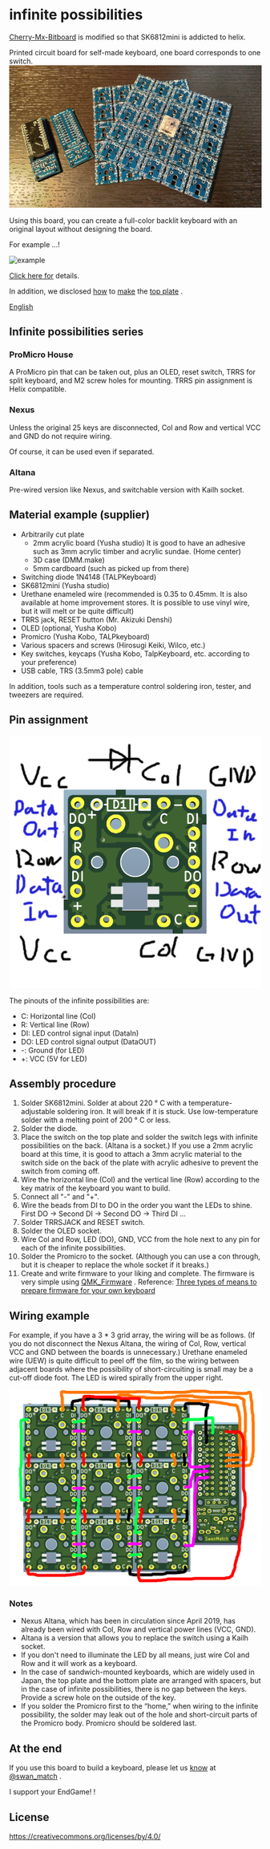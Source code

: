 # infinite possibilities

[Cherry-Mx-Bitboard](https://github.com/ogatatsu/Cherry-Mx-Bitboard) is modified so that SK6812mini is addicted to helix.

Printed circuit board for self-made keyboard, one board corresponds to one switch. ![pcb](pcbs.jpg)

Using this board, you can create a full-color backlit keyboard with an original layout without designing the board.

For example ...!

![example](https://cdn-ak.f.st-hatena.com/images/fotolife/s/swan_match/20180915/20180915184339.jpg)

[Click here for](https://swan-match.hatenablog.com/entry/2018/09/15/184923) details.

In addition, we disclosed [how](https://swanmatch.github.io/topplate-tips) to [make](https://swanmatch.github.io/topplate-tips) the [top plate](https://swanmatch.github.io/topplate-tips) .

[English](https://translate.google.com/translate?hl=ja&sl=auto&tl=en&u=https%3A%2F%2Fswanmatch.github.io%2FMxLEDBitPCB%2F&sandbox=1)

## Infinite possibilities series

### ProMicro House

A ProMicro pin that can be taken out, plus an OLED, reset switch, TRRS for split keyboard, and M2 screw holes for mounting.
 TRRS pin assignment is Helix compatible.

### Nexus

Unless the original 25 keys are disconnected, Col and Row and vertical VCC and GND do not require wiring.

Of course, it can be used even if separated.

### Altana

Pre-wired version like Nexus, and switchable version with Kailh socket.

## Material example (supplier)

- Arbitrarily cut plate
    - 2mm acrylic board (Yusha studio)
         It is good to have an adhesive such as 3mm acrylic timber and acrylic sundae. (Home center)
    - 3D case (DMM.make)
    - 5mm cardboard (such as picked up from there)
- Switching diode 1N4148 (TALPKeyboard)
- SK6812mini (Yusha studio)
- Urethane enameled wire (recommended is 0.35 to 0.45mm. It is also available at home improvement stores. It is possible to use vinyl wire, but it will melt or be quite difficult)
- TRRS jack, RESET button (Mr. Akizuki Denshi)
- OLED (optional, Yusha Kobo)
- Promicro (Yusha Kobo, TALPkeyboard)
- Various spacers and screws (Hirosugi Keiki, Wilco, etc.)
- Key switches, keycaps (Yusha Kobo, TalpKeyboard, etc. according to your preference)
- USB cable, TRS (3.5mm3 pole) cable

In addition, tools such as a temperature control soldering iron, tester, and tweezers are required.

## Pin assignment

![pcb](pcb1.png)

The pinouts of the infinite possibilities are:

- C: Horizontal line (Col)
- R: Vertical line (Row)
- DI: LED control signal input (DataIn)
- DO: LED control signal output (DataOUT)
- -: Ground (for LED)
- +: VCC (5V for LED)

## Assembly procedure

1. Solder SK6812mini.
     Solder at about 220 ° C with a temperature-adjustable soldering iron.
     It will break if it is stuck.
     Use low-temperature solder with a melting point of 200 ° C or less.
2. Solder the diode.
3. Place the switch on the top plate and solder the switch legs with infinite possibilities on the back.
     (Altana is a socket.) If you use a 2mm acrylic board at this time, it is good to attach a 3mm acrylic material to the switch side on the back of the plate with acrylic adhesive to prevent the switch from coming off.
4. Wire the horizontal line (Col) and the vertical line (Row) according to the key matrix of the keyboard you want to build.
5. Connect all "-" and "+".
6. Wire the beads from DI to DO in the order you want the LEDs to shine. First DO → Second DI → Second DO → Third DI ...
7. Solder TRRSJACK and RESET switch.
8. Solder the OLED socket.
9. Wire Col and Row, LED (DO), GND, VCC from the hole next to any pin for each of the infinite possibilities.
10. Solder the Promicro to the socket.
     (Although you can use a con through, but it is cheaper to replace the whole socket if it breaks.)
11. Create and write firmware to your liking and complete.
     The firmware is very simple using [QMK_Firmware](https://github.com/qmk/qmk_firmware) .
     Reference: [Three types of means to prepare firmware for your own keyboard](https://skyhigh-works.hatenablog.com/entry/2018/10/09/120909)

## Wiring example

For example, if you have a 3 * 3 grid array, the wiring will be as follows.
 (If you do not disconnect the Nexus Altana, the wiring of Col, Row, vertical VCC and GND between the boards is unnecessary.)
 Urethane enameled wire (UEW) is quite difficult to peel off the film, so the wiring between adjacent boards where the possibility of short-circuiting is small may be a cut-off diode foot.
 The LED is wired spirally from the upper right.

![pcb](pcb9.png)

### Notes

- Nexus Altana, which has been in circulation since April 2019, has already been wired with Col, Row and vertical power lines (VCC, GND).
- Altana is a version that allows you to replace the switch using a Kailh socket.
- If you don't need to illuminate the LED by all means, just wire Col and Row and it will work as a keyboard.
- In the case of sandwich-mounted keyboards, which are widely used in Japan, the top plate and the bottom plate are arranged with spacers, but in the case of infinite possibilities, there is no gap between the keys. Provide a screw hole on the outside of the key.
- If you solder the Promicro first to the “home,” when wiring to the infinite possibility, the solder may leak out of the hole and short-circuit parts of the Promicro body.
     Promicro should be soldered last.

## At the end

If you use this board to build a keyboard, please let us [know](https://twitter.com/swan_match) at [@swan_match](https://twitter.com/swan_match) .

I support your EndGame! !

## License

https://creativecommons.org/licenses/by/4.0/
